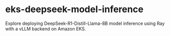 # eks-deepseek-model-inference
Explore deploying DeepSeek-R1-Distill-Llama-8B model inference using Ray with a vLLM backend on Amazon EKS.
